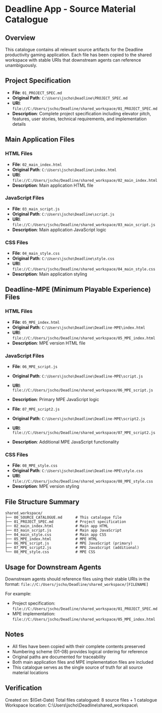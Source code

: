 # Deadline App - Source Material Catalogue

## Overview
This catalogue contains all relevant source artifacts for the Deadline productivity gaming application. Each file has been copied to the shared workspace with stable URIs that downstream agents can reference unambiguously.

## Project Specification
- **File**: `01_PROJECT_SPEC.md`
- **Original Path**: `C:\Users\jscho\Deadline\PROJECT_SPEC.md`
- **URI**: `file://C:/Users/jscho/Deadline/shared_workspace/01_PROJECT_SPEC.md`
- **Description**: Complete project specification including elevator pitch, features, user stories, technical requirements, and implementation details

## Main Application Files

### HTML Files
- **File**: `02_main_index.html`
- **Original Path**: `C:\Users\jscho\Deadline\index.html`
- **URI**: `file://C:/Users/jscho/Deadline/shared_workspace/02_main_index.html`
- **Description**: Main application HTML file

### JavaScript Files
- **File**: `03_main_script.js`
- **Original Path**: `C:\Users\jscho\Deadline\script.js`
- **URI**: `file://C:/Users/jscho/Deadline/shared_workspace/03_main_script.js`
- **Description**: Main application JavaScript logic

### CSS Files
- **File**: `04_main_style.css`
- **Original Path**: `C:\Users\jscho\Deadline\style.css`
- **URI**: `file://C:/Users/jscho/Deadline/shared_workspace/04_main_style.css`
- **Description**: Main application styling

## Deadline-MPE (Minimum Playable Experience) Files

### HTML Files
- **File**: `05_MPE_index.html`
- **Original Path**: `C:\Users\jscho\Deadline\Deadline-MPE\index.html`
- **URI**: `file://C:/Users/jscho/Deadline/shared_workspace/05_MPE_index.html`
- **Description**: MPE version HTML file

### JavaScript Files
- **File**: `06_MPE_script.js`
- **Original Path**: `C:\Users\jscho\Deadline\Deadline-MPE\script.js`
- **URI**: `file://C:/Users/jscho/Deadline/shared_workspace/06_MPE_script.js`
- **Description**: Primary MPE JavaScript logic

- **File**: `07_MPE_script2.js`
- **Original Path**: `C:\Users\jscho\Deadline\Deadline-MPE\script2.js`
- **URI**: `file://C:/Users/jscho/Deadline/shared_workspace/07_MPE_script2.js`
- **Description**: Additional MPE JavaScript functionality

### CSS Files
- **File**: `08_MPE_style.css`
- **Original Path**: `C:\Users\jscho\Deadline\Deadline-MPE\style.css`
- **URI**: `file://C:/Users/jscho/Deadline/shared_workspace/08_MPE_style.css`
- **Description**: MPE version styling

## File Structure Summary

```
shared_workspace/
├── 00_SOURCE_CATALOGUE.md      # This catalogue file
├── 01_PROJECT_SPEC.md          # Project specification
├── 02_main_index.html          # Main app HTML
├── 03_main_script.js           # Main app JavaScript
├── 04_main_style.css           # Main app CSS
├── 05_MPE_index.html           # MPE HTML
├── 06_MPE_script.js            # MPE JavaScript (primary)
├── 07_MPE_script2.js           # MPE JavaScript (additional)
└── 08_MPE_style.css            # MPE CSS
```

## Usage for Downstream Agents

Downstream agents should reference files using their stable URIs in the format:
`file://C:/Users/jscho/Deadline/shared_workspace/[FILENAME]`

For example:
- Project specification: `file://C:/Users/jscho/Deadline/shared_workspace/01_PROJECT_SPEC.md`
- MPE implementation: `file://C:/Users/jscho/Deadline/shared_workspace/05_MPE_index.html`

## Notes
- All files have been copied with their complete contents preserved
- Numbering scheme (01-08) provides logical ordering for reference
- Original paths are documented for traceability
- Both main application files and MPE implementation files are included
- This catalogue serves as the single source of truth for all source material locations

## Verification
Created on: $(Get-Date)
Total files catalogued: 8 source files + 1 catalogue
Workspace location: C:\Users\jscho\Deadline\shared_workspace\
